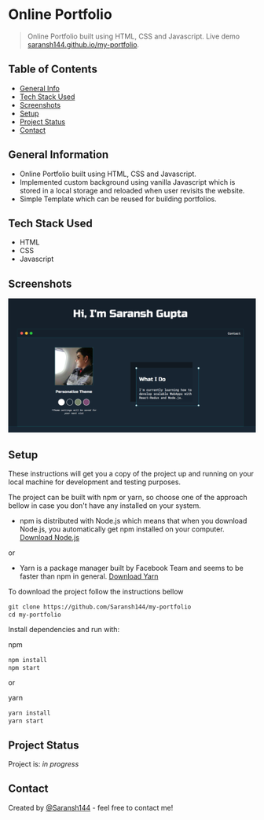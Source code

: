 # Online Portfolio

> Online Portfolio built using HTML, CSS and Javascript.
> Live demo [saransh144.github.io/my-portfolio](https://saransh144.github.io/my-portfolio/). <!-- If you have the project hosted somewhere, include the link here. -->

## Table of Contents

- [General Info](#general-information)
- [Tech Stack Used](#tech-stack-used)
- [Screenshots](#screenshots)
- [Setup](#setup)
- [Project Status](#project-status)
- [Contact](#contact)
<!-- * [License](#license) -->

## General Information

- Online Portfolio built using HTML, CSS and Javascript.
- Implemented custom background using vanilla Javascript which is stored in a local storage and reloaded when user revisits the website.
- Simple Template which can be reused for building portfolios.
<!-- You don't have to answer all the questions - just the ones relevant to your project. -->

## Tech Stack Used

- HTML
- CSS
- Javascript

<!-- ## Features

List the ready features here:

- Awesome feature 1
- Awesome feature 2
- Awesome feature 3 -->

## Screenshots

![Example screenshot](./images/portfolio.png)

<!-- If you have screenshots you'd like to share, include them here. -->

## Setup

These instructions will get you a copy of the project up and running on your local machine for development and testing purposes.

The project can be built with npm or yarn, so choose one of the approach bellow in case you don't
have any installed on your system.

- npm is distributed with Node.js which means that when you download Node.js,
  you automatically get npm installed on your computer. [Download Node.js](https://nodejs.org/en/download/)

or

- Yarn is a package manager built by Facebook Team and seems to be faster than npm in general. [Download Yarn](https://yarnpkg.com/en/docs/install)

To download the project follow the instructions bellow

```
git clone https://github.com/Saransh144/my-portfolio
cd my-portfolio
```

Install dependencies and run with:

npm

```
npm install
npm start
```

or

yarn

```
yarn install
yarn start
```

<!-- ## Usage

How does one go about using it?
Provide various use cases and code examples here.

`write-your-code-here` -->

## Project Status

Project is: _in progress_

<!--
## Room for Improvement

Include areas you believe need improvement / could be improved. Also add TODOs for future development.

Room for improvement:

- Improvement to be done 1
- Improvement to be done 2

To do:

- Feature to be added 1
- Feature to be added 2
-->

<!--
## Acknowledgements

Give credit here.

- This project was inspired by...
- This project was based on [this tutorial](https://www.example.com).
- Many thanks to...
-->

## Contact

Created by [@Saransh144](https://www.linkedin.com/in/saransh-gupta144/) - feel free to contact me!

<!-- Optional -->
<!-- ## License -->
<!-- This project is open source and available under the [... License](). -->

<!-- You don't have to include all sections - just the one's relevant to your project -->

